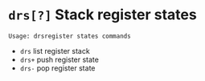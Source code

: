 <!-- TITLE: drs -->

#  `drs[?]` Stack register states


```text
Usage: drsregister states commands
```


- `drs` list register stack
- `drs+` push register state
- `drs-` pop register state

<p hidden>drs drs+ drs-</p>